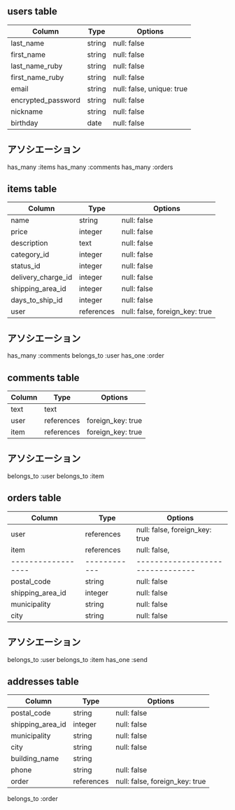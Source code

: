## users table

| Column             | Type     | Options                   |
|--------------------|----------|---------------------------|
| last_name          | string   | null: false               |
| first_name         | string   | null: false               |
| last_name_ruby     | string   | null: false               |
| first_name_ruby    | string   | null: false               |
| email              | string   | null: false, unique: true |
| encrypted_password | string   | null: false               |
| nickname           | string   | null: false               |
| birthday           | date     | null: false               |

## アソシエーション
has_many :items
has_many :comments
has_many :orders


## items table

| Column             | Type          | Options                        |
|--------------------|---------------|--------------------------------|
| name               | string        | null: false                    |
| price              | integer       | null: false                    |
| description        | text          | null: false                    |
| category_id        | integer       | null: false                    |
| status_id          | integer       | null: false                    |
| delivery_charge_id | integer       | null: false                    |
| shipping_area_id   | integer       | null: false                    |
| days_to_ship_id    | integer       | null: false                    |
| user               | references    | null: false, foreign_key: true |

## アソシエーション
has_many :comments
belongs_to :user
has_one :order

## comments table
| Column | Type       | Options           |
|--------|------------|-------------------|
| text   | text       |                   |
| user   | references | foreign_key: true |
| item   | references | foreign_key: true |

## アソシエーション
belongs_to :user
belongs_to :item

## orders table

| Column    | Type       | Options                        |
|-----------|------------|--------------------------------|
| user      | references | null: false, foreign_key: true |
| item      | references | null: false, | Column           | Type       | Options                        |
|------------------|------------|--------------------------------|
| postal_code      | string     | null: false                    |
| shipping_area_id | integer    | null: false                    |
| municipality     | string     | null: false                    |
| city             | string     | null: false                    | |

## アソシエーション
belongs_to :user
belongs_to :item
has_one :send

## addresses table

| Column           | Type       | Options                        |
|------------------|------------|--------------------------------|
| postal_code      | string     | null: false                    |
| shipping_area_id | integer    | null: false                    |
| municipality     | string     | null: false                    |
| city             | string     | null: false                    |
| building_name    | string     |                                |
| phone            | string     | null: false                    |
| order            | references | null: false, foreign_key: true |

belongs_to :order
